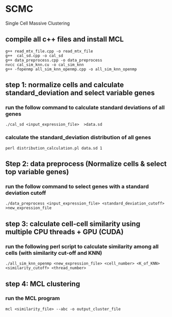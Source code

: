 # SCMC
Single Cell Massive Clustering

##  compile all c++ files and install MCL
```
g++ read_mtx_file.cpp -o read_mtx_file
g++  cal_sd.cpp -o cal_sd
g++ data_preprocess.cpp -o data_preprocess
nvcc cal_sim_knn.cu -o cal_sim_knn
g++ -fopenmp all_sim_knn_openmp.cpp -o all_sim_knn_openmp
```


## step 1: normalize cells and calculate standard_deviation and select variable genes


### run the follow command to calculate standard deviations of all genes
```
./cal_sd <input_expression_file>  >data.sd
```
### calculate the standard_deviation distribution of all genes
```
perl distribution_calculation.pl data.sd 1
```
## Step 2: data preprocess (Normalize cells & select top variable genes)

### run the follow command to select genes with a standard deviation cutoff
```
./data_preprocess <input_expression_file> <standard_deviation_cutoff> >new_expression_file
```
## step 3: calculate cell-cell similarity using multiple CPU threads + GPU (CUDA)

### run the following perl script to calculate similarity among all cells (with similarity cut-off and KNN)
```
./all_sim_knn_openmp <new_expression_file> <cell_number> <K_of_KNN> <similarity_cutoff> <thread_number>
```

## step 4: MCL clustering

### run the MCL program
```
mcl <similarity_file> --abc -o output_cluster_file
```
